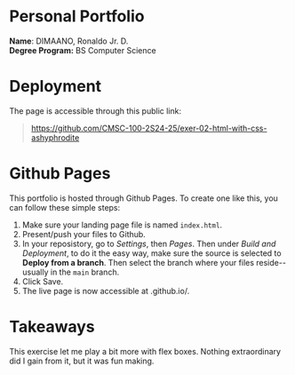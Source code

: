 # Personal Portfolio
**Name**: DIMAANO, Ronaldo Jr. D.<br/>
**Degree Program:** BS Computer Science<br/>

# Deployment
The page is accessible through this public link:<br/>
> https://github.com/CMSC-100-2S24-25/exer-02-html-with-css-ashyphrodite

# Github Pages
This portfolio is hosted through Github Pages. To create one like this, you can follow these simple steps:

1. Make sure your landing page file is named `index.html`.
2. Present/push your files to Github.
3. In your reposistory, go to *Settings*, then *Pages*. Then under *Build and Deployment*, to do it the easy way, make sure the source is selected to **Deploy from a branch**. Then select the branch where your files reside--usually in the `main` branch.
4. Click Save.
5. The live page is now accessible at <your-github-username>.github.io/<repository-name>.

# Takeaways
This exercise let me play a bit more with flex boxes. Nothing extraordinary did I gain from it, but it was fun making.